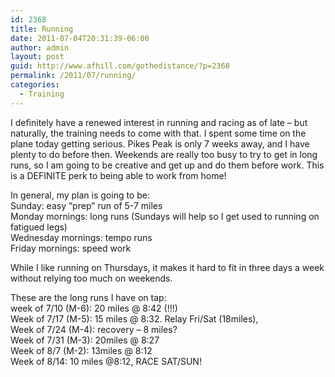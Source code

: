 ```yaml
---
id: 2368
title: Running
date: 2011-07-04T20:31:39-06:00
author: admin
layout: post
guid: http://www.afhill.com/gothedistance/?p=2368
permalink: /2011/07/running/
categories:
  - Training
---
```

I definitely have a renewed interest in running and racing as of late &#8211; but naturally, the training needs to come with that. I spent some time on the plane today getting serious. Pikes Peak is only 7 weeks away, and I have plenty to do before then. Weekends are really too busy to try to get in long runs, so I am going to be creative and get up and do them before work. This is a DEFINITE perk to being able to work from home!

In general, my plan is going to be:  
Sunday: easy &#8220;prep&#8221; run of 5-7 miles  
Monday mornings: long runs (Sundays will help so I get used to running on fatigued legs)  
Wednesday mornings: tempo runs  
Friday mornings: speed work

While I like running on Thursdays, it makes it hard to fit in three days a week without relying too much on weekends. 

These are the long runs I have on tap:  
week of 7/10 (M-6): 20 miles @ 8:42 (!!!)  
Week of 7/17 (M-5): 15 miles @ 8:32. Relay Fri/Sat (18miles),  
Week of 7/24 (M-4): recovery &#8211; 8 miles?  
Week of 7/31 (M-3): 20miles @ 8:27  
Week of 8/7 (M-2): 13miles @ 8:12  
Week of 8/14: 10 miles @8:12, RACE SAT/SUN!
